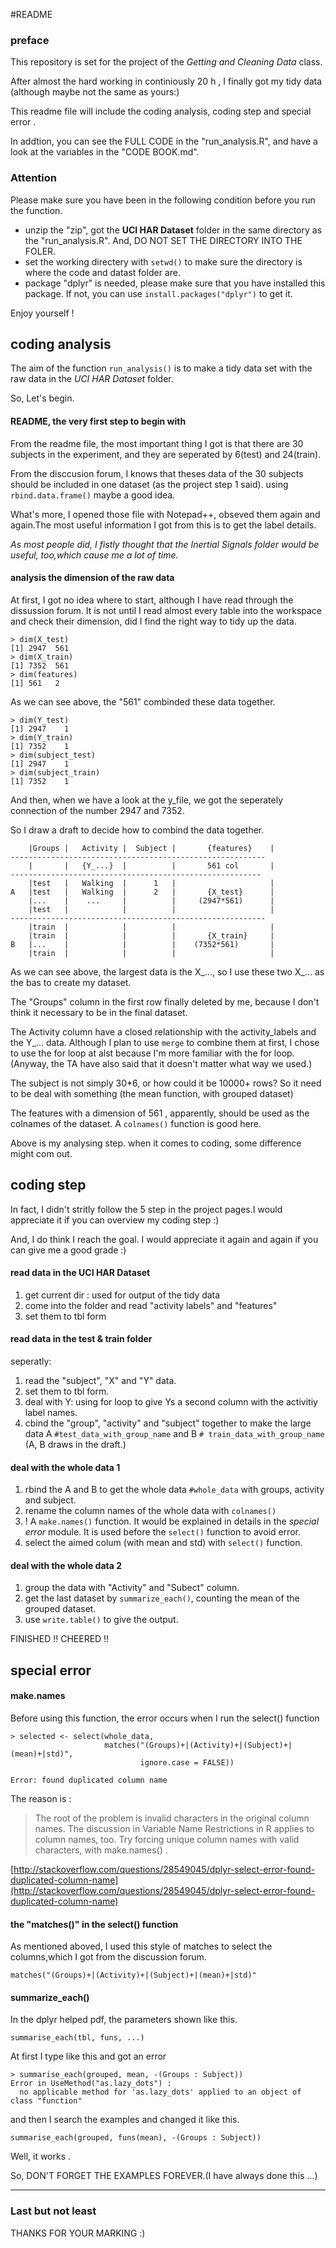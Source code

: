 #README

### preface

This repository is set for the project of the *Getting and Cleaning Data* class.

After almost the hard working in continiously 20 h , I finally got my tidy data (although maybe not the same as yours:) 

This readme file will include the coding analysis, coding step and special error .

In addtion, you can see the FULL CODE in the "run_analysis.R", and have a look at the variables in the "CODE BOOK.md". 

### Attention

Please make sure you have been in the following condition before you run the function.
 
* unzip the "zip", got the **UCI HAR Dataset** folder in the same directory as the "run_analysis.R". And, DO NOT SET THE DIRECTORY INTO THE FOLER. 
* set the working directery with `setwd()` to make sure the directory is where the code and datast folder are.
* package "dplyr" is needed, please make sure that you have installed this package. If not, you can use `install.packages("dplyr")` to get it.

Enjoy yourself !

## coding analysis

The aim of the function `run_analysis()` is to make a tidy data set with the raw data in the *UCI HAR Dataset* folder.


So, Let's begin.

#### README, the very first step to begin with

From the readme file, the most important thing I got is that there are 30 subjects in the experiment, and they are seperated by 6(test) and 24(train).

From the disccusion forum, I knows that theses data of the 30 subjects should be included in one dataset (as the project step 1 said). using `rbind.data.frame()`
maybe a good idea.

What's more, I opened those file with Notepad++, obseved them again and again.The most useful information I got from this is to get the label details.

*As most people did, I fistly thought that the Inertial Signals folder would be useful, too,which cause me a lot of time.*

#### analysis the dimension of the raw data

At first, I got no idea where to start, although I have read through the dissussion forum. It is not until I read almost every table into the workspace and check their dimension, did I find the right way to tidy up the data.

	> dim(X_test)
	[1] 2947  561
	> dim(X_train)
	[1] 7352  561
	> dim(features)
	[1] 561   2

 
As we can see above, the "561" combinded these data together.

	> dim(Y_test)
	[1] 2947    1
	> dim(Y_train)
	[1] 7352    1
	> dim(subject_test)
	[1] 2947    1
	> dim(subject_train)
	[1] 7352    1

And then, when we have a look at the y_file, we got the seperately connection of the number 2947 and 7352.

So I draw a draft to decide how to combind the data together.


		|Groups |	Activity |	Subject |  		{features}	  |	
	---------------------------------------------------------
		|		|	{Y_...}	 |	  		|		561 col		  |
	--------------------------------------------------------		
		|test	|	Walking	 |		1	|					  |
	A	|test	|	Walking  |		2	|		{X_test}   	  |
		|...	|	 ...	 |			|	  (2947*561)	  |
		|test	|			 |			|					  |
	---------------------------------------------------------
		|train	|			 |			|					  |
		|train	|			 |			|		{X_train}	  |
	B	|...	|			 |			|	 (7352*561)		  |
		|train	| 			 |			|					  |

As we can see above, the largest data is the X_..., so I use these two X_... as the bas to create my dataset.

The "Groups" column in the first row finally deleted by me, because I don't think it necessary to be in the final dataset.

The Activity column have a closed relationship with the activity_labels and the Y_... data. Although I plan to use `merge` to combine them at first, I chose to use the for loop at alst because I'm more familiar with the for loop. (Anyway, the TA have also said that it doesn't matter what way we used.)

The subject is not simply 30*6, or how could it be 10000+ rows? So it need to be deal with something (the mean function, with grouped dataset)

The features with a dimension of 561 , apparently, should be used as the colnames of the dataset. A `colnames()` function is good here. 

Above is my analysing step. when it comes to coding, some difference might com out.


## coding step

In fact, I didn't stritly follow the 5 step in the project pages.I would appreciate it if you can overview my coding step :)

And, I do think I reach the goal. I would appreciate it again and again if you can give me a good grade :)

####  read data in the UCI HAR Dataset 

1. get current dir : used for output of the tidy data
2. come into the folder and read  "activity labels" and "features"
3. set them to tbl form

#### read data in the test & train folder

seperatly:

1. read the "subject", "X" and "Y" data.
2. set them to tbl form.
3. deal with Y: using for loop to give Ys a second column with the activitiy label names.
4. cbind the "group", "activity" and "subject" together to make the large data A `#test_data_with_group_name` and B `# train_data_with_group_name` (A, B draws in the draft.)

#### deal with the whole data 1
1. rbind the A and B to get the whole data `#whole_data` with groups, activity and subject.
2. rename the column names of the whole data with `colnames()`
3. ! A `make.names()` function. It would be explained in details in the *special error* module. It is used before the `select()` function to avoid error.
4. select the aimed colum (with mean and std) with `select()` function.

#### deal with the whole data 2

1. group the data with "Activity" and "Subect" column.
2. get the last dataset by `summarize_each()`, counting the mean of the grouped dataset.
3. use `write.table()` to give the output.

FINISHED !! CHEERED !!

## special error
#### make.names
Before using this function, the error occurs when I run the select() function

	> selected <- select(whole_data, 
                         matches("(Groups)+|(Activity)+|(Subject)+|(mean)+|std)",
                                 ignore.case = FALSE))

	Error: found duplicated column name

The reason is : 

> The root of the problem is invalid characters in the original column names. The discussion in Variable Name Restrictions in R applies to column names, too. Try forcing unique column names with valid characters, with make.names() . 

[http://stackoverflow.com/questions/28549045/dplyr-select-error-found-duplicated-column-name](http://stackoverflow.com/questions/28549045/dplyr-select-error-found-duplicated-column-name)


#### the "matches()" in the select() function

As mentioned aboved, I used this style of matches to select the columns,which I got from the discussion forum.

	matches("(Groups)+|(Activity)+|(Subject)+|(mean)+|std)"

#### summarize_each()

In the dplyr helped pdf, the parameters shown like this.

	summarise_each(tbl, funs, ...)

At first I type like this and got an error

	> summarise_each(grouped, mean, -(Groups : Subject))
	Error in UseMethod("as.lazy_dots") : 
	  no applicable method for 'as.lazy_dots' applied to an object of class "function"

and then I search the examples and changed it like this.

	summarise_each(grouped, funs(mean), -(Groups : Subject))

Well, it works .

So, DON'T FORGET THE EXAMPLES FOREVER.(I have always done this ...)

---

### Last but not least

THANKS FOR YOUR MARKING :)


